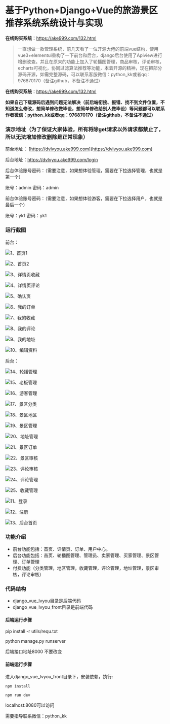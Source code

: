 # 基于Python+Django+Vue的旅游景区推荐系统系统设计与实现

**在线购买系统**：https://ake999.com/132.html

> 一直想做一款管理系统，前几天看了一位开源大佬的前端vue结构，使用vue3+elementui重构了一下前台和后台，django后台使用了Apiview进行增删改查。并且在原来的功能上加入了轮播图管理，商品审核，评论审核，echarts可视化，协同过滤算法推荐等功能，本着开源的精神，现在把部分源码开源，如需完整源码，可以联系客服微信：python_kk或者qq：976870170（备注github，不备注不通过）

**在线购买系统**：https://ake999.com/132.html


**如果自己下载源码后遇到问题无法解决（前后端衔接、报错、找不到文件位置，不知道怎么修改，想简单修改做毕设，想简单修改给别人做毕设）等问题都可以联系作者微信：python_kk或者qq：976870170（备注github，不备注不通过）**



### 演示地址（为了保证大家体验，所有将除get请求以外请求都禁止了，所以无法增加修改删除是正常现象）



前台地址： [https://dvlvyou.ake999.com](https://dvlvyou.ake999.com)

后台地址：https://dvlvyou.ake999.com/login



后台体验账号密码：（需要注意，如果想体验管理，需要在下拉选择管理，也就是第一个）

账号：admin 密码：admin



前台体验账号密码：（需要注意，如果想体验游客，需要在下拉选择用户，也就是最后一个）

账号：yk1 密码：yk1



### 运行截图

前台：



![1、首页1](./1、首页1.jpg)

![2、首页2](./2、首页2.jpg)

![3、详情页收藏](./3、详情页收藏.jpg)

![4、详情页评论](./4、详情页评论.jpg)

![5、确认页](./5、确认页.jpg)

![6、我的订单](./6、我的订单.jpg)

![7、我的收藏](./7、我的收藏.jpg)

![8、我的评论](./8、我的评论.jpg)

![9、我的地址](./9、我的地址.jpg)

![10、编辑资料](./10、编辑资料.jpg)



后台：

![14、轮播管理](./14、轮播管理.jpg)

![15、老板管理](./15、老板管理.jpg)

![16、游客管理](./16、游客管理.jpg)

![17、景区分类](./17、景区分类.jpg)

![18、景区地区](./18、景区地区.jpg)

![19、景区管理](./19、景区管理.jpg)

![20、地址管理](./20、地址管理.jpg)

![21、景区订单](./21、景区订单.jpg)

![22、景区审核](./22、景区审核.jpg)

![23、评论审核](./23、评论审核.jpg)

![24、评论管理](./24、评论管理.jpg)

![25、收藏管理](./25、收藏管理.jpg)

![11、登录](./11、登录.jpg)

![12、注册](./12、注册.jpg)

![13、后台首页](./13、后台首页.jpg)



### 功能介绍

- 前台功能包括：首页、详情页、订单、用户中心。
- 后台功能包括：首页、轮播图管理、管理员、卖家管理、买家管理、景区管理、订单管理
- 付费功能（分类管理，地区管理，收藏管理，评论管理，地址管理，景区审核，评论审核）

### 代码结构

- django_vue_lvyou目录是后端代码
- django_vue_lvyou_front目录是前端代码



#### 后端运行步骤

pip install -r utils/requ.txt

python manage.py runserver

后端接口地址8000 不要改变



#### 前端运行步骤



进入django_vue_lvyou_front目录下，安装依赖，执行:

```
npm install 
```

```
npm run dev
```

localhost:8080可以访问



需要指导联系微信：python_kk
